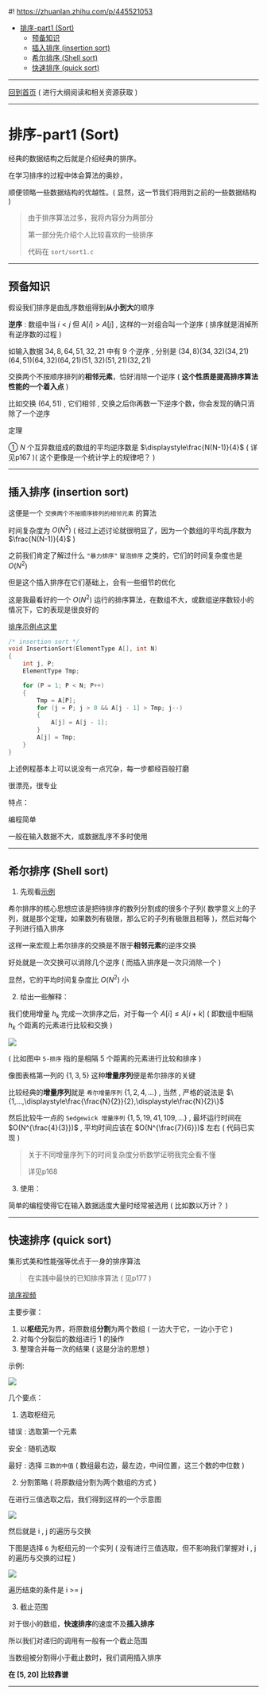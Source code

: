 #! https://zhuanlan.zhihu.com/p/445521053
- [排序-part1 (Sort)](#排序-part1-sort)
  - [预备知识](#预备知识)
  - [插入排序 (insertion sort)](#插入排序-insertion-sort)
  - [希尔排序 (Shell sort)](#希尔排序-shell-sort)
  - [快速排序 (quick sort)](#快速排序-quick-sort)

---

[回到首页](https://zhuanlan.zhihu.com/p/440338367) ( 进行大纲阅读和相关资源获取 )

---

# 排序-part1 (Sort) 
经典的数据结构之后就是介绍经典的排序。

在学习排序的过程中体会算法的奥妙，

顺便领略一些数据结构的优越性。( 显然，这一节我们将用到之前的一些数据结构 )

> 由于排序算法过多，我将内容分为两部分
> 
> 第一部分先介绍个人比较喜欢的一些排序
> 
> 代码在 `sort/sort1.c`

---

## 预备知识
假设我们排序是由乱序数组得到**从小到大**的顺序

**逆序** : 数组中当 $i<j$ 但 $A[i]>A[j]$ , 这样的一对组合叫一个逆序 ( 排序就是消掉所有逆序数的过程 )

如输入数据 $34,8,64,51,32,21$ 中有 $9$ 个逆序 , 分别是 $(34,8)(34,32)(34,21)(64,51)(64,32)(64,21)(51,32)(51,21)(32,21)$

交换两个不按顺序排列的**相邻元素**，恰好消除一个逆序 ( **这个性质是提高排序算法性能的一个着入点** )

比如交换 $(64,51)$ , 它们相邻 , 交换之后你再数一下逆序个数，你会发现的确只消除了一个逆序

定理

① $N$ 个互异数组成的数组的平均逆序数是 $\displaystyle\frac{N(N-1)}{4}$ ( 详见p167 )( 这个更像是一个统计学上的规律吧？ )
 
---

## 插入排序 (insertion sort)
这便是一个 `交换两个不按顺序排列的相邻元素` 的算法

时间复杂度为 $O(N^2)$ ( 经过上述讨论就很明显了，因为一个数组的平均乱序数为 $\frac{N(N-1)}{4}$ )

之前我们肯定了解过什么 `"暴力排序"` `冒泡排序` 之类的，它们的时间复杂度也是 $O(N^2)$

但是这个插入排序在它们基础上，会有一些细节的优化

这是我最看好的一个 $O(N^2)$ 运行的排序算法，在数组不大，或数组逆序数较小的情况下，它的表现是很良好的

[排序示例点这里](https://www.bilibili.com/video/BV1Ck4y1B7N4?from=search&seid=6896925118381494444&spm_id_from=333.337.0.0)

```c
/* insertion sort */
void InsertionSort(ElementType A[], int N)
{
    int j, P;
    ElementType Tmp;

    for (P = 1; P < N; P++)
    {
        Tmp = A[P];
        for (j = P; j > 0 && A[j - 1] > Tmp; j--)
        {
            A[j] = A[j - 1];
        }
        A[j] = Tmp;
    }
}
```

上述例程基本上可以说没有一点冗杂，每一步都经百般打磨

很漂亮，很专业

特点：

编程简单

一般在输入数据不大，或数据乱序不多时使用

---

## 希尔排序 (Shell sort)
1. 先观看[示例](https://www.bilibili.com/video/BV1vA411u7cT?from=search&seid=9522831910702664624&spm_id_from=333.337.0.0)

希尔排序的核心思想应该是把待排序的数列分割成的很多个子列( 数学意义上的子列，就是那个定理，如果数列有极限，那么它的子列有极限且相等 )，然后对每个子列进行插入排序

这样一来宏观上希尔排序的交换是不限于**相邻元素**的逆序交换

好处就是一次交换可以消除几个逆序 ( 而插入排序是一次只消除一个 )

显然，它的平均时间复杂度比 $O(N^2)$ 小

2. 给出一些解释：

我们使用增量 $h_k$ 完成一次排序之后，对于每一个 $A[i]\leq A[i+k]$ ( 即数组中相隔 $h_k$ 个距离的元素进行比较和交换 )

![](image/2021-12-11-17-54-45.png)

( 比如图中 `5-排序` 指的是相隔 5 个距离的元素进行比较和排序 )

像图表格第一列的 $\{1,3,5\}$ 这种**增量序列**便是希尔排序的关键

比较经典的**增量序列**就是 `希尔增量序列` $\{1,2,4,...\}$ , 当然 , 严格的说法是 $\{1,...,\displaystyle\frac{\frac{N}{2}}{2},\displaystyle\frac{N}{2}\}$

然后比较牛一点的 `Sedgewick 增量序列` $\{1,5,19,41,109,...\}$ , 最坏运行时间在 $O(N^{\frac{4}{3}})$ , 平均时间应该在 $O(N^{\frac{7}{6}})$ 左右 ( 代码已实现 )

> 关于不同增量序列下的时间复杂度分析数学证明我完全看不懂
> 
> 详见p168

3. 使用：

简单的编程使得它在输入数据适度大量时经常被选用 ( 比如数以万计？ )

---

## 快速排序 (quick sort)
集形式美和性能强等优点于一身的排序算法

> 在实践中最快的已知排序算法 ( 见p177 )

[排序视频](https://www.bilibili.com/video/BV1Ft41197RF?from=search&seid=1676751729438650730)

主要步骤：
1. 以**枢纽元**为界，将原数组**分割**为两个数组 ( 一边大于它，一边小于它 )
2. 对每个分裂后的数组进行 1 的操作
3. 整理合并每一次的结果
( 这是分治的思想 )

示例:

![](image/2021-12-11-18-48-15.png)


几个要点：
1. 选取枢纽元
   
错误 : 选取第一个元素

安全 : 随机选取

最好 : 选择 `三数的中值` ( 数组最右边，最左边，中间位置，这三个数的中位数 )

2. 分割策略 ( 将原数组分割为两个数组的方式 )

在进行三值选取之后，我们得到这样的一个示意图

![](image/2021-12-13-14-54-58.png)

然后就是 i , j 的遍历与交换

下图是选择 `6` 为枢纽元的一个实列 ( 没有进行三值选取，但不影响我们掌握对 i , j 的遍历与交换的过程 )

![](image/2021-12-13-15-17-36.png)

遍历结束的条件是 i >= j

3. 截止范围

对于很小的数组，**快速排序**的速度不及**插入排序**

所以我们对递归的调用有一般有一个截止范围

当数组被分割得小于截止数时，我们调用插入排序

**在 $[5,20]$ 比较靠谱**

---

